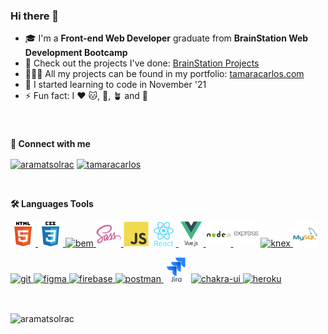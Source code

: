 ### Hi there 👋     
  
<!-- - 🔭 I’m currently working on my Portfolio --> 
<!-- - Currently learning Vue.js Composition API -->
- 🎓 I'm a **Front-end Web Developer**  graduate from **BrainStation Web Development Bootcamp**
- 🚀 Check out the projects I've done: [BrainStation Projects](https://github.com/aramatsolrac/brainstation-bootcamp)
- 👩🏻‍💻 All my projects can be found in my portfolio: [tamaracarlos.com](https://tamaracarlos.com/)
- 🌱 I started learning to code in November '21
- :zap: Fun fact: I :heart: :cat:, :dog:, :potted_plant: and 🧩 


### 

### 
<br>

**🔗 Connect with me**
<p align="left">
<p align="left">
<a href="https://twitter.com/aramatsolrac" target="blank"><img align="center" src="https://raw.githubusercontent.com/rahuldkjain/github-profile-readme-generator/master/src/images/icons/Social/twitter.svg" alt="aramatsolrac" height="30" width="40" /></a>
<a href="https://www.linkedin.com/in/tamaracarlos/?locale=en_US" target="blank"><img align="center" src="https://raw.githubusercontent.com/rahuldkjain/github-profile-readme-generator/master/src/images/icons/Social/linked-in-alt.svg" alt="tamaracarlos" height="30" width="40" /></a>
</p>
<br>

**🛠️ Languages Tools**

<p align="left"> <a href="https://www.w3schools.com/css/" target="_blank" rel="noreferrer"> 
<a href="https://www.w3.org/html/" target="_blank" rel="noreferrer"> <img src="https://raw.githubusercontent.com/devicons/devicon/master/icons/html5/html5-original-wordmark.svg" alt="html5" width="40" height="40" /> </a>
<a href="https://www.w3schools.com/css/" target="_blank" rel="noreferrer"> <img src="https://raw.githubusercontent.com/devicons/devicon/master/icons/css3/css3-original-wordmark.svg" alt="css3" width="40" height="40" /> </a>
<a href="http://getbem.com/" target="_blank" rel="noreferrer"> <img src="https://cdn.freebiesupply.com/logos/large/2x/bem-logo-png-transparent.png" alt="bem" width="40" height="40" /> </a>
<a href="https://sass-lang.com" target="_blank" rel="noreferrer"> <img src="https://raw.githubusercontent.com/devicons/devicon/master/icons/sass/sass-original.svg" alt="sass" width="40" height="40" /> </a>
 <a href="https://developer.mozilla.org/en-US/docs/Web/JavaScript" target="_blank" rel="noreferrer"><img src="https://raw.githubusercontent.com/devicons/devicon/master/icons/javascript/javascript-original.svg" alt="javascript" width="40" height="40"/></a>
<a href="https://reactjs.org/" target="_blank" rel="noreferrer"> <img src="https://raw.githubusercontent.com/devicons/devicon/master/icons/react/react-original-wordmark.svg" alt="react" width="40" height="40" /> </a>
 <a href="https://vuejs.org/" target="_blank" rel="noreferrer"> <img src="https://raw.githubusercontent.com/devicons/devicon/master/icons/vuejs/vuejs-original-wordmark.svg" alt="vuejs" width="40" height="40"/> </a> <a href="https://nodejs.org" target="_blank" rel="noreferrer"> <img src="https://raw.githubusercontent.com/devicons/devicon/master/icons/nodejs/nodejs-original-wordmark.svg" alt="nodejs" width="40" height="40"/> </a>
<img src="https://raw.githubusercontent.com/devicons/devicon/master/icons/express/express-original-wordmark.svg" alt="express" width="40" height="40"/> </a>
<a href="http://knexjs.org/" target="_blank" rel="noreferrer"> <img src="https://static-00.iconduck.com/assets.00/knex-icon-512x512-vg01e8qb.png" alt="knex" width="30" height="30"/> </a> 
 <a href="https://www.mysql.com/" target="_blank" rel="noreferrer"> <img src="https://raw.githubusercontent.com/devicons/devicon/master/icons/mysql/mysql-original-wordmark.svg" alt="mysql" width="40" height="40"/> </a> <a href="https://nodejs.org" target="_blank" rel="noreferrer"></p>

<a href="https://git-scm.com/" target="_blank" rel="noreferrer"> <img src="https://www.vectorlogo.zone/logos/git-scm/git-scm-icon.svg" alt="git" width="40" height="40" /> </a>
 <a href="https://www.figma.com/" target="_blank" rel="noreferrer"> <img src="https://www.vectorlogo.zone/logos/figma/figma-icon.svg" alt="figma" width="40" height="40" /> </a>
<a href="https://firebase.google.com/" target="_blank" rel="noreferrer"> <img src="https://www.vectorlogo.zone/logos/firebase/firebase-icon.svg" alt="firebase" width="40" height="40" /> </a></a> <a href="https://postman.com" target="_blank" rel="noreferrer"> <img src="https://www.vectorlogo.zone/logos/getpostman/getpostman-icon.svg" alt="postman" width="40" height="40"/> </a>
<img src="https://github.com/devicons/devicon/blob/master/icons/jira/jira-original-wordmark.svg" title="Jira" alt="Jira" width="40" height="40"/>
<a href="https://chakra-ui.com/"> <img src="https://itelofilho.gallerycdn.vsassets.io/extensions/itelofilho/chakra-ui-cheatsheet/0.1.2/1602346378840/Microsoft.VisualStudio.Services.Icons.Default" title="chakra-ui" alt="chakra-ui" width="40" height="40" /> <a/>
 <a href="https://heroku.com" target="_blank" rel="noreferrer"> <img src="https://www.vectorlogo.zone/logos/heroku/heroku-icon.svg" alt="heroku" width="40" height="40"/> </a> 
</p>
 
 
<br>

<p><img align="center" src="https://github-readme-stats.vercel.app/api/top-langs?username=aramatsolrac&show_icons=true&locale=en&layout=compact" alt="aramatsolrac" /></p>
<br>
<!-- <p><img align="center" src="https://github-readme-streak-stats.herokuapp.com/?user=aramatsolrac&" alt="aramatsolrac" /></p>
 -->


